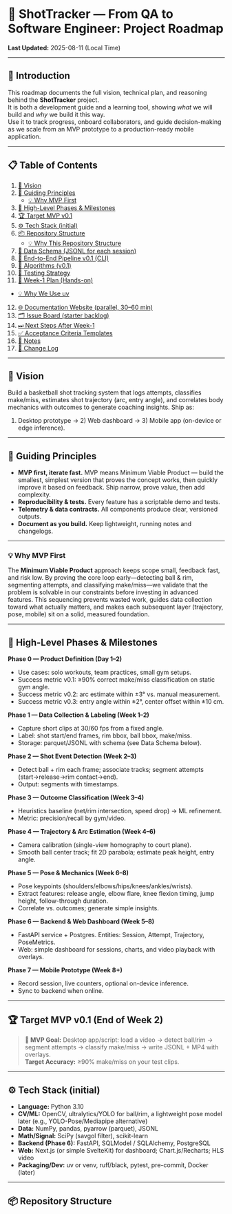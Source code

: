 # 🏀 ShotTracker — From QA to Software Engineer: Project Roadmap

**Last Updated:** 2025-08-11 (Local Time)

---

## 📖 Introduction

This roadmap documents the full vision, technical plan, and reasoning behind the **ShotTracker** project.  
It is both a development guide and a learning tool, showing _what_ we will build and _why_ we build it this way.  
Use it to track progress, onboard collaborators, and guide decision-making as we scale from an MVP prototype to a production-ready mobile application.

---

## 📋 Table of Contents

1. [🎯 Vision](#vision)
2. [🧭 Guiding Principles](#guiding-principles)
   - [💡 Why MVP First](#why-mvp-first)
3. [📅 High-Level Phases & Milestones](#high-level-phases--milestones)
4. [🏆 Target MVP v0.1](#target-mvp-v01-end-of-week-2)
5. [⚙️ Tech Stack (initial)](#tech-stack-initial)
6. [📦 Repository Structure](#repository-structure)
   - [💡 Why This Repository Structure](#why-this-repository-structure)
7. [📑 Data Schema (JSONL for each session)](#data-schema-jsonl-for-each-session)
8. [🔄 End-to-End Pipeline v0.1 (CLI)](#end-to-end-pipeline-v01-cli)
9. [🧮 Algorithms (v0.1)](#algorithms-v01)
10. [🧪 Testing Strategy](#testing-strategy)
11. [📆 Week-1 Plan (Hands-on)](#week-1-plan-hands-on)

- [💡 Why We Use uv](#why-we-use-uv)

12. [🌐 Documentation Website (parallel, 30–60 min)](#documentation-website-parallel-30–60-min)
13. [🗂 Issue Board (starter backlog)](#issue-board-starter-backlog)
14. [⏭ Next Steps After Week-1](#next-steps-after-week-1)
15. [✅ Acceptance Criteria Templates](#acceptance-criteria-templates)
16. [📝 Notes](#notes)
17. [📜 Change Log](#change-log)

---

## 🎯 Vision

Build a basketball shot tracking system that logs attempts, classifies make/miss, estimates shot trajectory (arc, entry angle), and correlates body mechanics with outcomes to generate coaching insights. Ship as:

1. Desktop prototype → 2) Web dashboard → 3) Mobile app (on-device or edge inference).

---

## 🧭 Guiding Principles

- **MVP first, iterate fast.** MVP means Minimum Viable Product — build the smallest, simplest version that proves the concept works, then quickly improve it based on feedback. Ship narrow, prove value, then add complexity.
- **Reproducibility & tests.** Every feature has a scriptable demo and tests.
- **Telemetry & data contracts.** All components produce clear, versioned outputs.
- **Document as you build.** Keep lightweight, running notes and changelogs.

---

### 💡 Why MVP First

The **Minimum Viable Product** approach keeps scope small, feedback fast, and risk low. By proving the core loop early—detecting ball & rim, segmenting attempts, and classifying make/miss—we validate that the problem is solvable in our constraints before investing in advanced features. This sequencing prevents wasted work, guides data collection toward what actually matters, and makes each subsequent layer (trajectory, pose, mobile) sit on a solid, measured foundation.

---

## 📅 High-Level Phases & Milestones

**Phase 0 — Product Definition (Day 1–2)**

- Use cases: solo workouts, team practices, small gym setups.
- Success metric v0.1: ≥90% correct make/miss classification on static gym angle.
- Success metric v0.2: arc estimate within ±3° vs. manual measurement.
- Success metric v0.3: entry angle within ±2°, center offset within ±10 cm.

**Phase 1 — Data Collection & Labeling (Week 1–2)**

- Capture short clips at 30/60 fps from a fixed angle.
- Label: shot start/end frames, rim bbox, ball bbox, make/miss.
- Storage: parquet/JSONL with schema (see Data Schema below).

**Phase 2 — Shot Event Detection (Week 2–3)**

- Detect ball + rim each frame; associate tracks; segment attempts (start→release→rim contact→end).
- Output: segments with timestamps.

**Phase 3 — Outcome Classification (Week 3–4)**

- Heuristics baseline (net/rim intersection, speed drop) → ML refinement.
- Metric: precision/recall by gym/video.

**Phase 4 — Trajectory & Arc Estimation (Week 4–6)**

- Camera calibration (single-view homography to court plane).
- Smooth ball center track; fit 2D parabola; estimate peak height, entry angle.

**Phase 5 — Pose & Mechanics (Week 6–8)**

- Pose keypoints (shoulders/elbows/hips/knees/ankles/wrists).
- Extract features: release angle, elbow flare, knee flexion timing, jump height, follow-through duration.
- Correlate vs. outcomes; generate simple insights.

**Phase 6 — Backend & Web Dashboard (Week 5–8)**

- FastAPI service + Postgres. Entities: Session, Attempt, Trajectory, PoseMetrics.
- Web: simple dashboard for sessions, charts, and video playback with overlays.

**Phase 7 — Mobile Prototype (Week 8+)**

- Record session, live counters, optional on-device inference.
- Sync to backend when online.

---

## 🏆 Target MVP v0.1 (End of Week 2)

> **🎯 MVP Goal:** Desktop app/script: load a video → detect ball/rim → segment attempts → classify make/miss → write JSONL + MP4 with overlays.  
> **Target Accuracy:** ≥90% make/miss on your test clips.

---

## ⚙️ Tech Stack (initial)

- **Language:** Python 3.10
- **CV/ML:** OpenCV, ultralytics/YOLO for ball/rim, a lightweight pose model later (e.g., YOLO-Pose/Mediapipe alternative)
- **Data:** NumPy, pandas, pyarrow (parquet), JSONL
- **Math/Signal:** SciPy (savgol filter), scikit-learn
- **Backend (Phase 6):** FastAPI, SQLModel / SQLAlchemy, PostgreSQL
- **Web:** Next.js (or simple SvelteKit) for dashboard; Chart.js/Recharts; HLS video
- **Packaging/Dev:** uv or venv, ruff/black, pytest, pre-commit, Docker (later)

---

## 📦 Repository Structure
